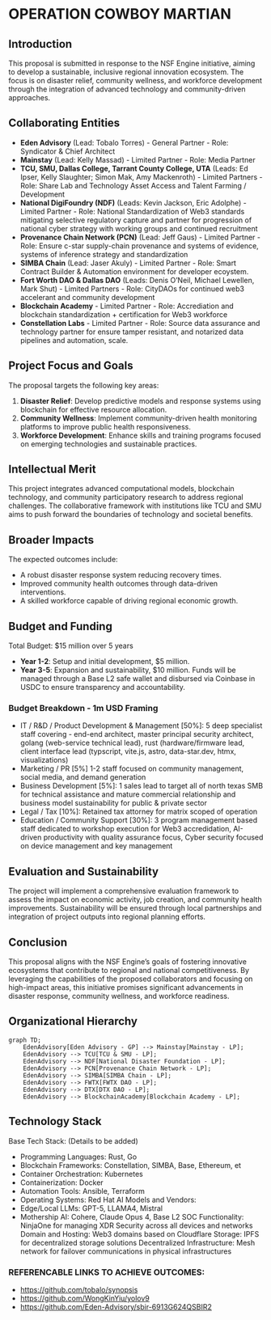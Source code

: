 
# OPERATION COWBOY MARTIAN

## Introduction
This proposal is submitted in response to the NSF Engine initiative, aiming to develop a sustainable, inclusive regional innovation ecosystem. The focus is on disaster relief, community wellness, and workforce development through the integration of advanced technology and community-driven approaches.

## Collaborating Entities
- **Eden Advisory** (Lead: Tobalo Torres) - General Partner - Role: Syndicator & Chief Architect
- **Mainstay** (Lead: Kelly Massad) - Limited Partner  - Role: Media Partner
- **TCU, SMU, Dallas College, Tarrant County College, UTA** (Leads: Ed Ipser, Kelly Slaughter; Simon Mak, Amy Mackenroth) - Limited Partners - Role: Share Lab and Technology Asset Access and Talent Farming / Development
- **National DigiFoundry (NDF)** (Leads: Kevin Jackson, Eric Adolphe) - Limited Partner - Role: National Standardization of Web3 standards mitigating selective regulatory capture and partner for progression of national cyber strategy with working groups and continued recruitment
- **Provenance Chain Network (PCN)** (Lead: Jeff Gaus) - Limited Partner - Role: Ensure c-star supply-chain provenance and systems of evidence, systems of inference strategy and standardization
- **SIMBA Chain** (Lead: Jaser Akuly) - Limited Partner - Role: Smart Contract Builder & Automation environment for developer ecoystem.
- **Fort Worth DAO & Dallas DAO** (Leads: Denis O’Neil, Michael Lewellen, Mark Shut) - Limited Partners - Role: CityDAOs for continued web3 accelerant and community development
- **Blockchain Academy** - Limited Partner - Role: Accrediation and blockchain standardization + certification for Web3 workforce
- **Constellation Labs** - Limited Partner - Role: Source data assurance and technology partner for ensure tamper resistant, and notarized data pipelines and automation, scale.

  
## Project Focus and Goals
The proposal targets the following key areas:
1. **Disaster Relief**: Develop predictive models and response systems using blockchain for effective resource allocation.
2. **Community Wellness**: Implement community-driven health monitoring platforms to improve public health responsiveness.
3. **Workforce Development**: Enhance skills and training programs focused on emerging technologies and sustainable practices.

## Intellectual Merit
This project integrates advanced computational models, blockchain technology, and community participatory research to address regional challenges. The collaborative framework with institutions like TCU and SMU aims to push forward the boundaries of technology and societal benefits.

## Broader Impacts
The expected outcomes include:
- A robust disaster response system reducing recovery times.
- Improved community health outcomes through data-driven interventions.
- A skilled workforce capable of driving regional economic growth.

## Budget and Funding
Total Budget: $15 million over 5 years
- **Year 1-2**: Setup and initial development, $5 million.
- **Year 3-5**: Expansion and sustainability, $10 million.
Funds will be managed through a Base L2 safe wallet and disbursed via Coinbase in USDC to ensure transparency and accountability.

### Budget Breakdown - 1m USD Framing
- IT / R&D / Product Development & Management [50%]: 5 deep specialist staff covering - end-end architect, master principal security architect, golang (web-service technical lead), rust (hardware/firmware lead, client interface lead (typscript, vite.js, astro, data-star.dev, htmx, visualizations)
- Marketing / PR [5%] 1-2 staff focused on community management, social media, and demand generation
- Business Development [5%]: 1 sales lead to target all of north texas SMB for technical assistance and mature commercial relationship and business model sustainability for public & private sector 
- Legal / Tax [10%]: Retained tax attorney for matrix scoped of operation
- Education / Community Support [30%]: 3 program management based staff dedicated to workshop execution for Web3 accredidation, AI-driven productivity with quality assurance focus, Cyber security focused on device management and key management 

## Evaluation and Sustainability
The project will implement a comprehensive evaluation framework to assess the impact on economic activity, job creation, and community health improvements. Sustainability will be ensured through local partnerships and integration of project outputs into regional planning efforts.

## Conclusion
This proposal aligns with the NSF Engine’s goals of fostering innovative ecosystems that contribute to regional and national competitiveness. By leveraging the capabilities of the proposed collaborators and focusing on high-impact areas, this initiative promises significant advancements in disaster response, community wellness, and workforce readiness.

## Organizational Hierarchy
```mermaid
graph TD;
    EdenAdvisory[Eden Advisory - GP] --> Mainstay[Mainstay - LP];
    EdenAdvisory --> TCU[TCU & SMU - LP];
    EdenAdvisory --> NDF[National Disaster Foundation - LP];
    EdenAdvisory --> PCN[Provenance Chain Network - LP];
    EdenAdvisory --> SIMBA[SIMBA Chain - LP];
    EdenAdvisory --> FWTX[FWTX DAO - LP];
    EdenAdvisory --> DTX[DTX DAO - LP];
    EdenAdvisory --> BlockchainAcademy[Blockchain Academy - LP];
```
## Technology Stack
Base Tech Stack: (Details to be added)
- Programming Languages: Rust, Go
- Blockchain Frameworks: Constellation, SIMBA, Base, Ethereum, et
- Container Orchestration: Kubernetes
- Containerization: Docker
- Automation Tools: Ansible, Terraform
- Operating Systems: Red Hat
AI Models and Vendors:
- Edge/Local LLMs: GPT-5, LLAMA4, Mistral
- Mothership AI: Cohere, Claude Opus 4, Base L2
SOC Functionality: NinjaOne for managing XDR Security across all devices and networks
Domain and Hosting: Web3 domains based on Cloudflare
Storage: IPFS for decentralized storage solutions
Decentralized Infrastructure: Mesh network for failover communications in physical infrastructures

### REFERENCABLE LINKS TO ACHIEVE OUTCOMES:
- https://github.com/tobalo/synopsis
- https://github.com/WongKinYiu/yolov9
- https://github.com/Eden-Advisory/sbir-6913G624QSBIR2
